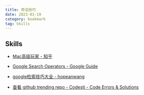 ```yaml
---
title: 奇淫技巧
date: 2023-01-19
category: bookmark
tag: Skills
---
```


## Skills

- [Mac高级玩家 - 知乎](https://zhuanlan.zhihu.com/c_124819447)

- [Google Search Operators - Google Guide](http://www.googleguide.com/advanced_operators_reference.html)

- [google检索技巧大全 - hopeanwang](https://sites.google.com/site/hopeanwang/google%E6%A3%80%E7%B4%A2%E6%8A%80%E5%B7%A7%E5%A4%A7%E5%85%A8)

- [查看 github trending repo - Codesti - Code Errors & Solutions](https://codesti.com/)
